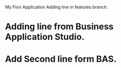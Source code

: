 My Fiori Application 
Adding line in features branch.
# Adding line from Business Application Studio.
# Add Second line form BAS.
